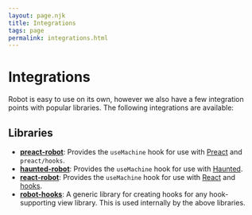 ```yaml
---
layout: page.njk
title: Integrations
tags: page
permalink: integrations.html
---
```


# Integrations

Robot is easy to use on its own, however we also have a few integration points with popular libraries. The following integrations are available:

## Libraries

* __[preact-robot](./integrations/preact-robot.html)__: Provides the `useMachine` hook for use with [Preact](https://preactjs.com/) and `preact/hooks`.
* __[haunted-robot](./integrations/haunted-robot.html)__: Provides the `useMachine` hook for use with [Haunted](https://github.com/matthewp/haunted).
* __[react-robot](./integrations/react-robot.html)__: Provides the `useMachine` hook for use with [React](https://reactjs.org/) and [hooks](https://reactjs.org/docs/hooks-intro.html).
* __[robot-hooks](./integrations/robot-hooks.html)__: A generic library for creating hooks for any hook-supporting view library. This is used internally by the above libraries.
